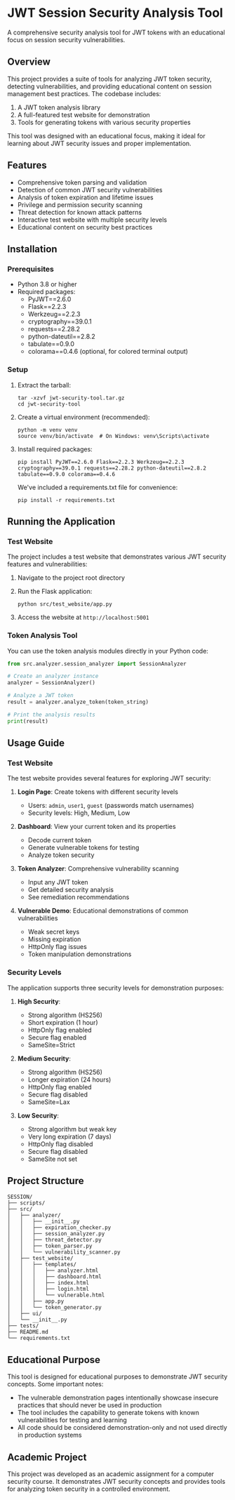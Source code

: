 # JWT Session Security Analysis Tool

A comprehensive security analysis tool for JWT tokens with an educational focus on session security vulnerabilities.

## Overview

This project provides a suite of tools for analyzing JWT token security, detecting vulnerabilities, and providing educational content on session management best practices. The codebase includes:

1. A JWT token analysis library
2. A full-featured test website for demonstration
3. Tools for generating tokens with various security properties

This tool was designed with an educational focus, making it ideal for learning about JWT security issues and proper implementation.

## Features

- Comprehensive token parsing and validation
- Detection of common JWT security vulnerabilities
- Analysis of token expiration and lifetime issues
- Privilege and permission security scanning
- Threat detection for known attack patterns
- Interactive test website with multiple security levels
- Educational content on security best practices

## Installation

### Prerequisites

- Python 3.8 or higher
- Required packages:
  - PyJWT==2.6.0
  - Flask==2.2.3
  - Werkzeug==2.2.3
  - cryptography==39.0.1
  - requests==2.28.2
  - python-dateutil==2.8.2
  - tabulate==0.9.0
  - colorama==0.4.6 (optional, for colored terminal output)

### Setup

1. Extract the tarball:
   ```
   tar -xzvf jwt-security-tool.tar.gz
   cd jwt-security-tool
   ```

2. Create a virtual environment (recommended):
   ```
   python -m venv venv
   source venv/bin/activate  # On Windows: venv\Scripts\activate
   ```

3. Install required packages:
   ```
   pip install PyJWT==2.6.0 Flask==2.2.3 Werkzeug==2.2.3 cryptography==39.0.1 requests==2.28.2 python-dateutil==2.8.2 tabulate==0.9.0 colorama==0.4.6
   ```

   We've included a requirements.txt file for convenience:
   ```
   pip install -r requirements.txt
   ```

## Running the Application

### Test Website

The project includes a test website that demonstrates various JWT security features and vulnerabilities:

1. Navigate to the project root directory

2. Run the Flask application:
   ```
   python src/test_website/app.py
   ```

3. Access the website at `http://localhost:5001`

### Token Analysis Tool

You can use the token analysis modules directly in your Python code:

```python
from src.analyzer.session_analyzer import SessionAnalyzer

# Create an analyzer instance
analyzer = SessionAnalyzer()

# Analyze a JWT token
result = analyzer.analyze_token(token_string)

# Print the analysis results
print(result)
```

## Usage Guide

### Test Website

The test website provides several features for exploring JWT security:

1. **Login Page**: Create tokens with different security levels
   - Users: `admin`, `user1`, `guest` (passwords match usernames)
   - Security levels: High, Medium, Low

2. **Dashboard**: View your current token and its properties
   - Decode current token
   - Generate vulnerable tokens for testing
   - Analyze token security

3. **Token Analyzer**: Comprehensive vulnerability scanning
   - Input any JWT token
   - Get detailed security analysis
   - See remediation recommendations

4. **Vulnerable Demo**: Educational demonstrations of common vulnerabilities
   - Weak secret keys
   - Missing expiration
   - HttpOnly flag issues
   - Token manipulation demonstrations

### Security Levels

The application supports three security levels for demonstration purposes:

1. **High Security**:
   - Strong algorithm (HS256)
   - Short expiration (1 hour)
   - HttpOnly flag enabled
   - Secure flag enabled
   - SameSite=Strict

2. **Medium Security**:
   - Strong algorithm (HS256)
   - Longer expiration (24 hours)
   - HttpOnly flag enabled
   - Secure flag disabled
   - SameSite=Lax

3. **Low Security**:
   - Strong algorithm but weak key
   - Very long expiration (7 days)
   - HttpOnly flag disabled
   - Secure flag disabled
   - SameSite not set

## Project Structure

```
SESSION/
├── scripts/
├── src/
│   ├── analyzer/
│   │   ├── __init__.py
│   │   ├── expiration_checker.py
│   │   ├── session_analyzer.py
│   │   ├── threat_detector.py
│   │   ├── token_parser.py
│   │   └── vulnerability_scanner.py
│   ├── test_website/
│   │   ├── templates/
│   │   │   ├── analyzer.html
│   │   │   ├── dashboard.html
│   │   │   ├── index.html
│   │   │   ├── login.html
│   │   │   └── vulnerable.html
│   │   ├── app.py
│   │   └── token_generator.py
│   ├── ui/
│   └── __init__.py
├── tests/
├── README.md
└── requirements.txt
```

## Educational Purpose

This tool is designed for educational purposes to demonstrate JWT security concepts. Some important notes:

- The vulnerable demonstration pages intentionally showcase insecure practices that should never be used in production
- The tool includes the capability to generate tokens with known vulnerabilities for testing and learning
- All code should be considered demonstration-only and not used directly in production systems

## Academic Project

This project was developed as an academic assignment for a computer security course. It demonstrates JWT security concepts and provides tools for analyzing token security in a controlled environment.